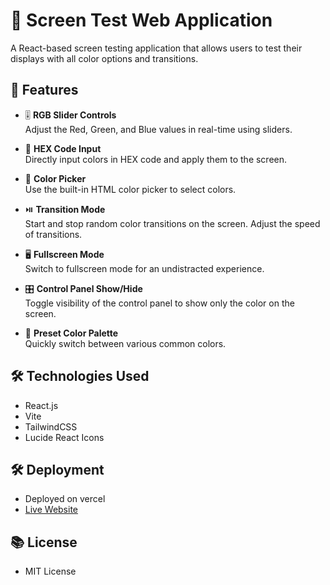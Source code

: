 # 🎨 Screen Test Web Application

A React-based screen testing application that allows users to test their displays with all color options and transitions.

## 🚀 Features

- 🎚️ **RGB Slider Controls**  
  Adjust the Red, Green, and Blue values in real-time using sliders.

- 🔢 **HEX Code Input**  
  Directly input colors in HEX code and apply them to the screen.

- 🎨 **Color Picker**  
  Use the built-in HTML color picker to select colors.

- ⏯️ **Transition Mode**  
  Start and stop random color transitions on the screen. Adjust the speed of transitions.

- 🖥️  **Fullscreen Mode**  
  Switch to fullscreen mode for an undistracted experience.

- 🎛️ **Control Panel Show/Hide**  
  Toggle visibility of the control panel to show only the color on the screen.

- 🎨 **Preset Color Palette**  
  Quickly switch between various common colors.


## 🛠️ Technologies Used
- React.js
- Vite
- TailwindCSS
- Lucide React Icons

## 🛠️ Deployment
- Deployed on vercel
- [Live Website](https://screentest.vercel.app)


## 📚 License
- MIT License
